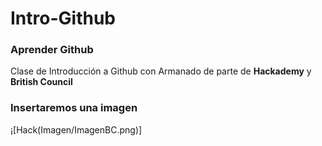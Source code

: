 # Intro-Github
 ### Aprender Github

Clase de Introducción a Github con Armanado de parte de **Hackademy** y **British Council** 

### Insertaremos una imagen 

¡[Hack(Imagen/ImagenBC.png)]

